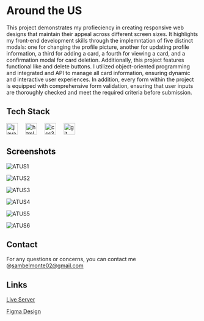 # Around the US

This project demonstrates my profieciency in creating responsive web designs that maintain their appeal across different screen sizes.  It highlights my front-end development skills through the implemntation of five distinct modals: one for changing the profile picture, another for updating profile information, a third for adding a card, a fourth for viewing a card, and a confirmation modal for card deletion.  Additionally, this project features functional like and delete buttons.  I utilized object-oriented programming and integrated and API to manage all card information, ensuring dynamic and interactive user experiences.  In addition, every form within the project is equipped with comprehensive form validation, ensuring that user inputs are thoroughly checked and meet the required criteria before submission.



## Tech Stack

<div align="left">
  <img src="https://cdn.jsdelivr.net/gh/devicons/devicon/icons/javascript/javascript-original.svg" height="30" alt="javascript logo"  />
  <img width="12" />
  <img src="https://cdn.jsdelivr.net/gh/devicons/devicon/icons/html5/html5-original.svg" height="30" alt="html5 logo"  />
  <img width="12" />
  <img src="https://cdn.jsdelivr.net/gh/devicons/devicon/icons/css3/css3-original.svg" height="30" alt="css3 logo"  />
  <img width="12" />
  <img src="https://cdn.jsdelivr.net/gh/devicons/devicon/icons/git/git-original.svg" height="30" alt="git logo"  />
</div>





## Screenshots
![ATUS1](https://github.com/user-attachments/assets/58145e10-170b-405d-97ed-f1ff172e539f)

![ATUS2](https://github.com/user-attachments/assets/7a1d9a80-dd41-4c71-baea-42c281e05777)

![ATUS3](https://github.com/user-attachments/assets/8309521e-cffb-4256-af9b-e547e97ecac0)

![ATUS4](https://github.com/user-attachments/assets/b4f64e45-832c-4a5f-8d93-61c7ef9338ea)

![ATUS5](https://github.com/user-attachments/assets/410368a1-ad09-433f-8d0e-e7d8e0e7e307)

![ATUS6](https://github.com/user-attachments/assets/1320fe37-a390-4ace-a9c0-e545adfc77d9)


## Contact

For any questions or concerns, you can contact me @sambelmonte02@gmail.com


## Links

[Live Server](https://samuel-belmonte.github.io/se_project_aroundtheus/)

[Figma Design](https://www.figma.com/file/ii4xxsJ0ghevUOcssTlHZv/Sprint-3%3A-Around-the-US?node-id=0%3A1)


